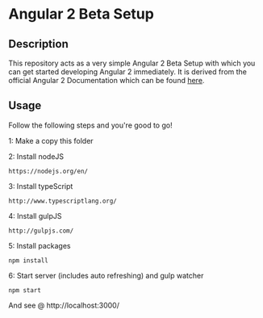 # Angular 2 Beta Setup

## Description
This repository acts as a very simple Angular 2 Beta Setup with which you can get started developing Angular 2 immediately.
It is derived from the official Angular 2 Documentation which can be found [here](https://angular.io/docs/ts/latest/quickstart.html).
## Usage
Follow the following steps and you're good to go!

1: Make a copy this folder

2: Install nodeJS
```
https://nodejs.org/en/
```
3: Install typeScript
```
http://www.typescriptlang.org/
```
4: Install gulpJS
```
http://gulpjs.com/
```
5: Install packages
```
npm install
```
6: Start server (includes auto refreshing) and gulp watcher
```
npm start
```

And see @ http://localhost:3000/ 